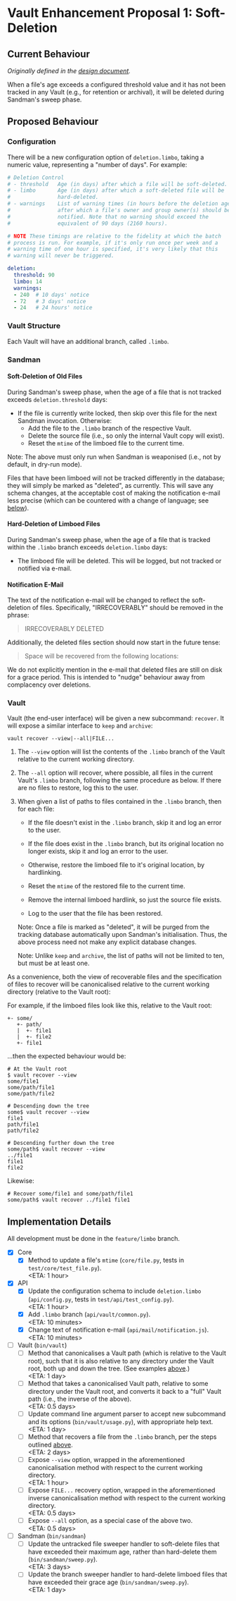 # Vault Enhancement Proposal 1: Soft-Deletion

## Current Behaviour

_Originally defined in the [design document](/doc/dev/design.md)._

When a file's age exceeds a configured threshold value and it has not
been tracked in any Vault (e.g., for retention or archival), it will be
deleted during Sandman's sweep phase.

## Proposed Behaviour

### Configuration

There will be a new configuration option of `deletion.limbo`, taking a
numeric value, representing a "number of days". For example:

```yml
# Deletion Control
# - threshold   Age (in days) after which a file will be soft-deleted.
# - limbo       Age (in days) after which a soft-deleted file will be
#               hard-deleted.
# - warnings    List of warning times (in hours before the deletion age)
#               after which a file's owner and group owner(s) should be
#               notified. Note that no warning should exceed the
#               equivalent of 90 days (2160 hours).

# NOTE These timings are relative to the fidelity at which the batch
# process is run. For example, if it's only run once per week and a
# warning time of one hour is specified, it's very likely that this
# warning will never be triggered.

deletion:
  threshold: 90
  limbo: 14
  warnings:
  - 240  # 10 days' notice
  - 72   # 3 days' notice
  - 24   # 24 hours' notice
```

### Vault Structure

Each Vault will have an additional branch, called `.limbo`.

### Sandman

#### Soft-Deletion of Old Files

During Sandman's sweep phase, when the age of a file that is not tracked
exceeds `deletion.threshold` days:

* If the file is currently write locked, then skip over this file for
  the next Sandman invocation. Otherwise:
  * Add the file to the `.limbo` branch of the respective Vault.
  * Delete the source file (i.e., so only the internal Vault copy will
    exist).
  * Reset the `mtime` of the limboed file to the current time.

Note: The above must only run when Sandman is weaponised (i.e., not by
default, in dry-run mode).

Files that have been limboed will not be tracked differently in the
database; they will simply be marked as "deleted", as currently. This
will save any schema changes, at the acceptable cost of making the
notification e-mail less precise (which can be countered with a change
of language; see [below](#notification-e-mail)).

#### Hard-Deletion of Limboed Files

During Sandman's sweep phase, when the age of a file that is tracked
within the `.limbo` branch exceeds `deletion.limbo` days:

* The limboed file will be deleted. This will be logged, but not tracked
  or notified via e-mail.

#### Notification E-Mail

The text of the notification e-mail will be changed to reflect the
soft-deletion of files. Specifically, "IRRECOVERABLY" should be removed
in the phrase:

> IRRECOVERABLY DELETED

Additionally, the deleted files section should now start in the future
tense:

> Space will be recovered from the following locations:

We do not explicitly mention in the e-mail that deleted files are still
on disk for a grace period. This is intended to "nudge" behaviour away
from complacency over deletions.

### Vault

Vault (the end-user interface) will be given a new subcommand:
`recover`. It will expose a similar interface to `keep` and `archive`:

    vault recover --view|--all|FILE...

1. The `--view` option will list the contents of the `.limbo` branch
   of the Vault relative to the current working directory.

2. The `--all` option will recover, where possible, all files in the
   current Vault's `.limbo` branch, following the same procedure as
   below. If there are no files to restore, log this to the user.

3. When given a list of paths to files contained in the `.limbo` branch,
   then for each file:

   * If the file doesn't exist in the `.limbo` branch, skip it and log
     an error to the user.

   * If the file does exist in the `.limbo` branch, but its original
     location no longer exists, skip it and log an error to the user.

   * Otherwise, restore the limboed file to it's original location, by
     hardlinking.

   * Reset the `mtime` of the restored file to the current time.

   * Remove the internal limboed hardlink, so just the source file
     exists.

   * Log to the user that the file has been restored.

   Note: Once a file is marked as "deleted", it will be purged from the
   tracking database automatically upon Sandman's initialisation. Thus,
   the above process need not make any explicit database changes.

   Note: Unlike `keep` and `archive`, the list of paths will not be
   limited to ten, but must be at least one.

As a convenience, both the view of recoverable files and the
specification of files to recover will be canonicalised relative to the
current working directory (relative to the Vault root):

For example, if the limboed files look like this, relative to the Vault
root:

    +- some/
       +- path/
       |  +- file1
       |  +- file2
       +- file1

...then the expected behaviour would be:

    # At the Vault root
    $ vault recover --view
    some/file1
    some/path/file1
    some/path/file2

    # Descending down the tree
    some$ vault recover --view
    file1
    path/file1
    path/file2

    # Descending further down the tree
    some/path$ vault recover --view
    ../file1
    file1
    file2

Likewise:

    # Recover some/file1 and some/path/file1
    some/path$ vault recover ../file1 file1

## Implementation Details

All development must be done in the `feature/limbo` branch.

* [x] Core
  * [x] Method to update a file's `mtime` (`core/file.py`, tests in
        `test/core/test_file.py`).\
        <ETA: 1 hour>
* [x] API
  * [x] Update the configuration schema to include `deletion.limbo`
        (`api/config.py`, tests in `test/api/test_config.py`).\
        <ETA: 1 hour>
  * [x] Add `.limbo` branch (`api/vault/common.py`).\
        <ETA: 10 minutes>
  * [x] Change text of notification e-mail
        (`api/mail/notification.js`).\
        <ETA: 10 minutes>
* [ ] Vault (`bin/vault`)
  * [ ] Method that canonicalises a Vault path (which is relative to the
        Vault root), such that it is also relative to any directory
        under the Vault root, both up and down the tree. (See examples
        [above](#vault).)\
        <ETA: 1 day>
  * [ ] Method that takes a canonicalised Vault path, relative to some
        directory under the Vault root, and converts it back to a "full"
        Vault path (i.e., the inverse of the above).\
        <ETA: 0.5 days>
  * [ ] Update command line argument parser to accept new subcommand and
        its options (`bin/vault/usage.py`), with appropriate help text.\
        <ETA: 1 day>
  * [ ] Method that recovers a file from the `.limbo` branch, per the
        steps outlined [above](#vault).\
        <ETA: 2 days>
  * [ ] Expose `--view` option, wrapped in the aforementioned
        canonicalisation method with respect to the current working
        directory.\
        <ETA: 1 hour>
  * [ ] Expose `FILE...` recovery option, wrapped in the aforementioned
        inverse canonicalisation method with respect to the current
        working directory.\
        <ETA: 0.5 days>
  * [ ] Expose `--all` option, as a special case of the above two.\
        <ETA: 0.5 days>
* [ ] Sandman (`bin/sandman`)
  * [ ] Update the untracked file sweeper handler to soft-delete files
        that have exceeded their maximum age, rather than hard-delete
        them (`bin/sandman/sweep.py`).\
        <ETA: 3 days>
  * [ ] Update the branch sweeper handler to hard-delete limboed files
        that have exceeded their grace age (`bin/sandman/sweep.py`).\
        <ETA: 1 day>
